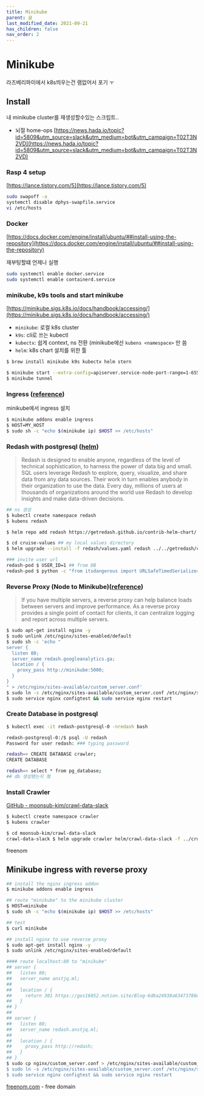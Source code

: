 ```yaml
---
title: Minikube
parent: 글
last_modified_date: 2021-09-21
has_children: false
nav_order: 2
---
```

# Minikube


라즈베리파이에서 k8s띄우는건 램없어서 포기 ㅜ

## Install

내 minikube cluster를 재생성할수있는 스크립트..

- 뇌절 home-ops
[https://news.hada.io/topic?id=5809&utm_source=slack&utm_medium=bot&utm_campaign=T02T3N2VD](https://news.hada.io/topic?id=5809&utm_source=slack&utm_medium=bot&utm_campaign=T02T3N2VD)

### Rasp 4 setup

[https://lance.tistory.com/5](https://lance.tistory.com/5)

```bash
sudo swapoff -a
systemctl disable dphys-swapfile.service
vi /etc/hosts
```

### Docker

[https://docs.docker.com/engine/install/ubuntu/##install-using-the-repository](https://docs.docker.com/engine/install/ubuntu/##install-using-the-repository)

재부팅할떄 언제나 실행

```bash
sudo systemctl enable docker.service
sudo systemctl enable containerd.service
```

### minikube, k9s tools and start minikube

[https://minikube.sigs.k8s.io/docs/handbook/accessing/](https://minikube.sigs.k8s.io/docs/handbook/accessing/)

- `minikube`: 로컬 k8s cluster
- `k9s`: cli로 쓰는 kubectl
- `kubectx`: 쉽게 context, ns 전환 (minikube에선 `kubens <namespace>` 만 씀
- `helm`: k8s chart 설치를 위한 툴

```bash
$ brew install minikube k9s kubectx helm stern

$ minikube start --extra-config=apiserver.service-node-port-range=1-65535
$ minikube tunnel
```

### Ingress ([reference](https://kubernetes.io/ko/docs/tasks/access-application-cluster/ingress-minikube/))

minikube에서 ingress 설치

```bash
$ minikube addons enable ingress
$ HOST=MY_HOST
$ sudo sh -c "echo $(minikube ip) $HOST >> /etc/hosts"
```

### Redash with postgresql ([helm](https://github.com/getredash/contrib-helm-chart))

> Redash is designed to enable anyone, regardless of the level of technical sophistication, to harness the power of data big and small. SQL users leverage Redash to explore, query, visualize, and share data from any data sources. Their work in turn enables anybody in their organization to use the data. Every day, millions of users at thousands of organizations around the world use Redash to develop insights and make data-driven decisions.
>

```bash
## ns 생성
$ kubectl create namespace redash
$ kubens redash

$ helm repo add redash https://getredash.github.io/contrib-helm-chart/

$ cd cruise-values ## my local values directory
$ helm upgrade --install -f redash/values.yaml redash ../../getredash/contrib-helm-chart

### invite user url
redash-pod $ USER_ID=1 ## from DB
redash-pod $ python -c "from itsdangerous import URLSafeTimedSerializer; serializer = URLSafeTimedSerializer('$REDASH_SECRET_KEY'); print(f'$REDASH_HOST/invite/{serializer.dumps($USER_ID)}')"
```

### Reverse Proxy (Node to Minikube)([reference](https://phoenixnap.com/kb/nginx-reverse-proxy))

> If you have multiple servers, a reverse proxy can help balance loads between servers and improve performance. As a reverse proxy provides a single point of contact for clients, it can centralize logging and report across multiple servers.
>

```bash
$ sudo apt-get install nginx -y
$ sudo unlink /etc/nginx/sites-enabled/default
$ sudo sh -c 'echo "
server {
  listen 80;
  server_name redash.googleanalytics.ga;
  location / {
    proxy_pass http://minikube:5000;
  }
}
" > /etc/nginx/sites-available/custom_server.conf'
$ sudo ln -s /etc/nginx/sites-available/custom_server.conf /etc/nginx/sites-enabled/custom_server.conf
$ sudo service nginx configtest && sudo service nginx restart
```

### Create Database in postgresql

```bash
$ kubectl exec -it redash-postgresql-0 -nredash bash

redash-postgresql-0:/$ psql -U redash
Password for user redash: ### typing password

redash=> CREATE DATABASE crawler;
CREATE DATABASE

redash=> select * from pg_database;
## db 생성됐는지 쳌
```

### Install Crawler

[GitHub - moonsub-kim/crawl-data-slack](https://github.com/moonsub-kim/crawl-data-slack/)

```bash
$ kubectl create namespace crawler
$ kubens crawler

$ cd moonsub-kim/crawl-data-slack
crawl-data-slack $ helm upgrade crawler helm/crawl-data-slack -f ../cruise-values/crawler/values.yaml -i
```

freenom


## Minikube ingress with reverse proxy

```bash
## install the nginx ingress addon
$ minikube addons enable ingress

## route "minikube" to the minikube cluster
$ HOST=minikube
$ sudo sh -c "echo $(minikube ip) $HOST >> /etc/hosts"

## test
$ curl minikube

## install nginx to use reverse proxy
$ sudo apt-get install nginx -y
$ sudo unlink /etc/nginx/sites-enabled/default

#### route localhost:80 to "minikube"
## server {
##   listen 80;
##   server_name anstjq.ml;
##
##   location / {
##     return 301 https://gos16052.notion.site/Blog-6dba24938a63473788e7866acbe38526;
##   }
## }
##
## server {
##   listen 80;
##   server_name redash.anstjq.ml;
##
##   location / {
##     proxy_pass http://redash;
##   }
## }
$ sudo cp nginx/custom_server.conf > /etc/nginx/sites-available/custom_server.conf'
$ sudo ln -s /etc/nginx/sites-available/custom_server.conf /etc/nginx/sites-enabled/custom_server.conf
$ sudo service nginx configtest && sudo service nginx restart
```

[freenom.com](http://freenom.com) - free domain